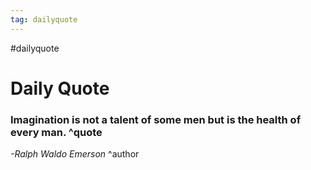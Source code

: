 ```yaml
---
tag: dailyquote
---
```


#dailyquote

# Daily Quote

### Imagination is not a talent of some men but is the health of every man. ^quote
*-Ralph Waldo Emerson* ^author
